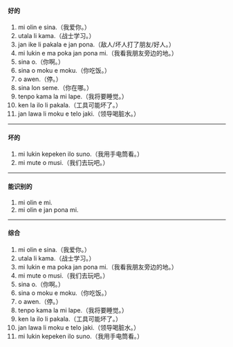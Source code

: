 #### 好的

1. mi olin e sina.（我爱你。）
2. utala li kama.（战士学习。）
3. jan ike li pakala e jan pona.（敌人/坏人打了朋友/好人。）
4. mi lukin e ma poka jan pona mi.（我看我朋友旁边的地。）
5. sina o.（你啊。）
6. sina o moku e moku.（你吃饭。）
7. o awen.（停。）
8. sina lon seme.（你在哪。）
9. tenpo kama la mi lape.（我将要睡觉。）
10. ken la ilo li pakala.（工具可能坏了。）
11. jan lawa li moku e  telo jaki.（领导喝脏水。）

***

#### 坏的

1. mi lukin kepeken ilo suno.（我用手电筒看。）
2. mi mute o musi.（我们去玩吧。）

***

#### 能识别的

1. mi olin e mi.
2. mi olin e jan pona mi.

***

#### 综合

1. mi olin e sina.（我爱你。）
2. utala li kama.（战士学习。）
3. mi lukin e ma poka jan pona mi.（我看我朋友旁边的地。）
4. mi mute o musi.（我们去玩吧。）
5. sina o.（你啊。）
6. sina o moku e moku.（你吃饭。）
7. o awen.（停。）
8. tenpo kama la mi lape.（我将要睡觉。）
9. ken la ilo li pakala.（工具可能坏了。）
10. jan lawa li moku e  telo jaki.（领导喝脏水。）
11. mi lukin kepeken ilo suno.（我用手电筒看。）